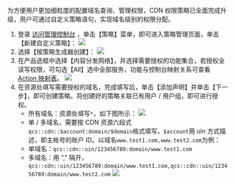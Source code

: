 为方便用户更加细粒度的配置域名查询、管理权限，CDN 权限策略已全面完成升级，用户可通过自定义策略语句，实现域名级别的权限分配。

1. 登录 [访问管理控制台](https://console.cloud.tencent.com/cam/overview) ，单击【策略】菜单，即可进入策略管理页面，单击【新建自定义策略】：
   ![](https://main.qcloudimg.com/raw/6570c1642d59bf00b5dee346f48ddf0e.png)
2. 选择【按策略生成器创建】：
   ![](https://main.qcloudimg.com/raw/12a78b0a490d6cd95a4427b92710400f.png)
3. 在产品选框中选择【内容分发网络】，并选择需要授权的功能集合，若授权全读写权限，可勾选【All】选中全部服务，功能与控制台映射关系可查看 [Action 映射表](https://cloud.tencent.com/document/product/228/41867)。
   ![](https://main.qcloudimg.com/raw/16c968c01bb9811df5a6356f4a364928.png)
4. 在资源处填写需要授权的域名，完成填写后，单击【添加声明】并单击【下一步】，即可创建策略。将创建好的策略关联已有用户 / 用户组，即可进行授权。
   - 所有域名：资源处填写`*`，如下图所示：
     ![](https://main.qcloudimg.com/raw/79b195a8e2adad7d29adcba204b84773.png)
   - 单 / 多域名，需要按 CDN 资源六段式`qcs::cdn::$account:domain/$domain`格式填写，`$account`用 uin 方式描述，即主帐号的账户 ID。以域名`www.test1.com,www.test2.com`为例：
   - 单域名：`qcs::cdn::uin/123456789:domain/www.test1.com`
   - 多域名：用 “,” 隔开，`qcs::cdn::uin/123456789:domain/www.test1.com,qcs::cdn::uin/123456789:domain/www.test2.com`
     ![](https://main.qcloudimg.com/raw/b2236883fa1e8eaa549892738db56e5a.png)


